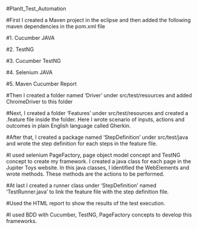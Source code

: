 
#PlanIt_Test_Automation

#First I created a Maven project in the eclipse and then added the following maven dependencies in the pom.xml file

#1.	Cucumber JAVA

#2.	TestNG

#3.	Cucumber TestNG

#4.	Selenium JAVA

#5.	Maven Cucumber Report


#Then I created a folder named ‘Driver’ under src/test/resources and added ChromeDriver to this folder


#Next, I created a folder ‘Features’ under src/test/resources and created a .feature file inside the folder. 
Here I wrote scenario of inputs, actions and outcomes in plain English language called Gherkin.


#After that, I created a package named ‘StepDefinition’ under src/test/java and wrote the step definition for each steps in the feature file. 


#I used selenium PageFactory,  page object model concept and TestNG concept to create my framework. 
I created a java class for each page in the Jupiter Toys website. In this java classes, I identified the WebElements and wrote methods. 
These methods are the actions to be performed.


#At last I created a runner class under ‘StepDefinition’ named ‘TestRunner.java’ to link the feature file with the step definition file.


#Used the HTML report to show the results of the test execution. 


#I used BDD with Cucumber, TestNG, PageFactory concepts to develop this frameworks.  

 


